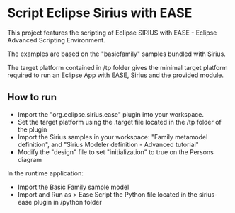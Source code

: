 # Script Eclipse Sirius with EASE

This project features the scripting of Eclipse SIRIUS with EASE - Eclipse Advanced Scripting Environment. 

The examples are based on the "basicfamily" samples bundled with Sirius. 

The target platform contained in /tp folder gives the minimal target platform required to run an Eclipse App with EASE, Sirius and the provided module. 

## How to run 

- Import the "org.eclipse.sirius.ease" plugin into your workspace.
- Set the target platform using the .target file located in the /tp folder of the plugin
- Import the Sirius samples in your workspace: "Family metamodel definition", and "Sirius Modeler definition - Advanced tutorial"
- Modify the "design" file to set "initialization" to true on the Persons diagram

In the runtime application:
 
- Import the Basic Family sample model
- Import and Run as > Ease Script the Python file located in the sirius-ease plugin in /python folder
